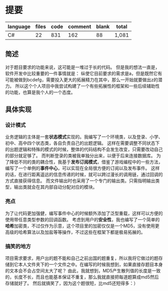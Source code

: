 # 提要
|language|files	  |code	   |comment	|blank	 |total   |
|--------|--------|--------|--------|--------|--------|
|C#	     |22	  |831	   |162	    |88	     |1,081   |

## 简述
对于题目要求的功能来说，这可能是一堆过于长的代码。
但是我的想法一直是，软件开发中比较重要的一件事情就是：
纵使它目前要求的需求是a，但是既然它有可能被做到bcdefg，需要投入更大的拓展精力在其中，那么一开始就要做出z的潜力。
所以这个个人项目中我尝试构建了一个有些拓展性的框架和一些后续辅助性的功能，也算是我个人的一个态度。
## 具体实现
### 设计模式
业务逻辑的主体是一套**状态模式**实现的。我编写了一个环境类，以及登录、小学、初中、高中四个状态类，各自负责自己的出题逻辑。
这样在需要调整不同状态下的出题逻辑和特殊的模式的时候，整体的代码结构不会发生改变，只需要改动自己的部分就足够了。
而判断登录的类被我单独分出来，以便于后来连接数据库。
为了降低不同的类的耦合性，我基于**发布订阅模式**，借鉴了游戏编程中的一些方法，编写了一个单例的**事件中心**，可以实现在全局很方便的订阅以及发布事件。
这样的话，在进行距离遥远的信息传递的时候，就可以跨过漫长的调用链，通过回调的方式直接获得信息。
而文件输出时也采用了一个专门的输出类。只需指明输出类型，输出类就会在其内部自动分配对应的模块。
### 亮点
为了让代码更加强健，编写事件中心的时候额外添加了泛型重载，这样可以方便的使用带任意类型参数的回调函数。
考虑到用户的**安全性**，我也编写了一个简单的**哈希**加密类，不过仅作为示意，这个项目里的加密仅仅是一个MD5，没有使用更高级的哈希算法以及加盐等等操作，不过这些在框架下都是极易拓展的。
### 搞笑的地方
项目需求要求，用户出的题不能和自己之前出国的题重复，所以我将它做过的题存储到它本人文件夹下的一个文件之中。在编写的时候我想到，如果直接存题目本身的文本会不会占空间太大了呢？
由此，我就想到，MD5产生散列值的长度是一致的，长度不长，而且也能基本保证不重复，那么我就直接把每道题算成md5然后存储就好了。
然后就搞笑了，因为这个题很短，比md5还短得多：）